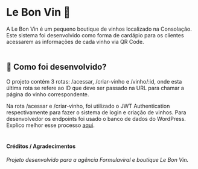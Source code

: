 # Le Bon Vin 🍷
A Le Bon Vin é um pequeno boutique de vinhos localizado na Consolação. Este sistema foi desenvolvido como forma de cardápio para os clientes acessarem as informações de cada vinho via QR Code.
<br>
<br>

## 🍾 Como foi desenvolvido?
O projeto contém 3 rotas: /acessar, /criar-vinho e /vinho/:id, onde esta última rota se refere ao ID que deve ser passado na URL para chamar a página do vinho correspondente.

Na rota /acessar e /criar-vinho, foi utilizado o JWT Authentication respectivamente para fazer o sistema de login e criação de vinhos. Para desenvolvedor os endpoints foi usado o banco de dados do WordPress. Explico melhor esse processo [aqui](https://github.com/feliphepaz/leBonVinAPI).

#
#### Créditos / Agradecimentos
_Projeto desenvolvido para a agência Formulaviral e boutique Le Bon Vin._

